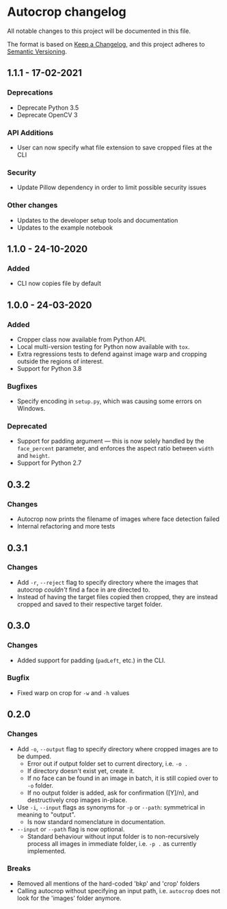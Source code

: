 # Autocrop changelog

All notable changes to this project will be documented in this file.

The format is based on [Keep a Changelog](https://keepachangelog.com/en/1.0.0/),
and this project adheres to [Semantic Versioning](https://semver.org/spec/v2.0.0.html).

## 1.1.1 - 17-02-2021
### Deprecations

- Deprecate Python 3.5
- Deprecate OpenCV 3

### API Additions

- User can now specify what file extension to save cropped files at the CLI

### Security

- Update Pillow dependency in order to limit possible security issues

### Other changes

- Updates to the developer setup tools and documentation
- Updates to the example notebook

## 1.1.0 - 24-10-2020
### Added

- CLI now copies file by default


## 1.0.0 - 24-03-2020
### Added

- Cropper class now available from Python API.
- Local multi-version testing for Python now available with `tox`.
- Extra regressions tests to defend against image warp and cropping outside the regions of interest.
- Support for Python 3.8

### Bugfixes

- Specify encoding in `setup.py`, which was causing some errors on Windows.

### Deprecated

- Support for padding argument &mdash; this is now solely handled by the `face_percent` parameter, and enforces the aspect ratio between `width` and `height`.
- Support for Python 2.7

## 0.3.2
### Changes

* Autocrop now prints the filename of images where face detection failed
* Internal refactoring and more tests

## 0.3.1
### Changes

* Add `-r`, `--reject` flag to specify directory where the images that autocrop *couldn't* find a face in are directed to.
* Instead of having the target files copied then cropped, they are instead cropped and saved to their respective target folder.

## 0.3.0
### Changes

* Added support for padding (`padLeft`, etc.) in the CLI.

### Bugfix

* Fixed warp on crop for `-w` and `-h` values

## 0.2.0
### Changes

* Add `-o`, `--output` flag to specify directory where cropped images are to be dumped.
	- Error out if output folder set to current directory, i.e. `-o .`
	- If directory doesn't exist yet, create it.
	- If no face can be found in an image in batch, it is still copied over to `-o` folder.
	- If no output folder is added, ask for confirmation ([Y]/n), and destructively crop images in-place.
* Use `-i`, `--input` flags as synonyms for `-p` or `--path`: symmetrical in meaning to "output".
	- Is now standard nomenclature in documentation.
* `--input` or `--path` flag is now optional.
	- Standard behaviour without input folder is to non-recursively process all images in immediate folder, i.e. `-p .` as currently implemented.

### Breaks

* Removed all mentions of the hard-coded 'bkp' and 'crop' folders
* Calling autocrop without specifying an input path, i.e. `autocrop` does not look for the 'images' folder anymore.
